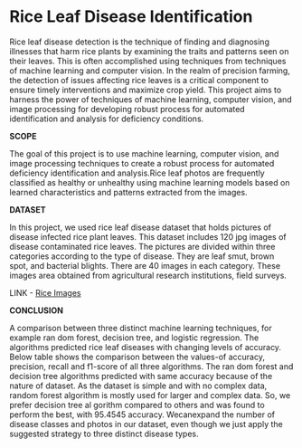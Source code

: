 # Rice Leaf Disease Identification

 Rice leaf disease detection is the technique of finding and diagnosing illnesses that harm rice plants by examining the traits and patterns seen on their leaves. This is often accomplished using techniques from techniques of machine learning and computer vision. In the realm of precision farming, the detection of issues affecting rice leaves is a critical component to ensure timely interventions and maximize crop yield. This project aims to harness the power of techniques of machine learning, computer vision, and image processing for developing robust process for automated identification and analysis for deficiency conditions.



**SCOPE**

The goal of this project is to use machine learning, computer vision, and image processing techniques to create a robust process for automated deficiency identification and analysis.Rice leaf photos are frequently classified as healthy or unhealthy using machine learning models based on learned characteristics and patterns extracted from the images.


**DATASET**

In this project, we used rice leaf disease dataset that holds pictures of disease infected rice plant leaves. This dataset includes 120 jpg 
images of disease contaminated rice leaves. The pictures are divided within three categories according to the type of disease. They are 
leaf smut, brown spot, and bacterial blights. There are 40 images in each category. These images area obtained from agricultural research 
institutions, field surveys. 

LINK - [Rice Images](https://www.kaggle.com/datasets/vbookshelf/rice-leaf-diseases)


**CONCLUSION**

A comparison between three distinct machine learning techniques, for example ran dom forest, decision tree, and logistic regression. The algorithms predicted rice leaf diseases with changing levels of accuracy. Below table shows the comparison between the values-of accuracy, precision, recall and f1-score of all three algorithms. The ran dom forest and decision tree algorithms predicted with same accuracy because of the nature of dataset. As the dataset is simple and with no complex data, random forest algorithm is mostly used for larger and complex data. So, we prefer decision tree al gorithm compared to others and was found to perform the best, with 95.4545 accuracy. Wecanexpand the number of disease classes and photos in our dataset, even though we just apply the suggested strategy to three distinct disease types.

